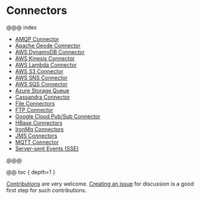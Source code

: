 # Connectors

@@@ index

* [AMQP Connector](amqp.md)
* [Apache Geode Connector](geode.md)
* [AWS DynamoDB Connector](dynamodb.md)
* [AWS Kinesis Connector](kinesis.md)
* [AWS Lambda Connector](awslambda.md)
* [AWS S3 Connector](s3.md)
* [AWS SNS Connector](sns.md)
* [AWS SQS Connector](sqs.md)
* [Azure Storage Queue](azure-storage-queue.md)
* [Cassandra Connector](cassandra.md)
* [File Connectors](file.md)
* [FTP Connector](ftp.md)
* [Google Cloud Pub/Sub Connector](google-cloud-pub-sub.md)
* [HBase Connectors](hbase.md)
* [IronMq Connectors](ironmq.md)
* [JMS Connectors](jms.md)
* [MQTT Connector](mqtt.md)
* [Server-sent Events (SSE)](sse.md)

@@@

@@ toc { depth=1 }

[Contributions](https://github.com/akka/alpakka/blob/master/CONTRIBUTING.md) are very welcome.
[Creating an issue](https://github.com/akka/alpakka/issues) for discussion is a good first step for such contributions.

